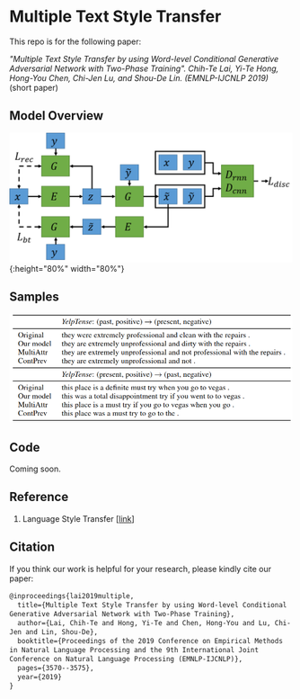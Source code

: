 # Multiple Text Style Transfer

This repo is for the following paper:  

<i> "Multiple Text Style Transfer by using Word-level Conditional Generative Adversarial Network with Two-Phase Training". Chih-Te Lai, Yi-Te Hong, Hong-You Chen, Chi-Jen Lu, and Shou-De Lin. (EMNLP-IJCNLP 2019) </i> (short paper)

## Model Overview

![Model framework](/figures/model.png){:height="80%" width="80%"}

## Samples

![Sample results](/figures/sample.png)

## Code

Coming soon.

## Reference

1. Language Style Transfer \[[link](https://github.com/shentianxiao/language-style-transfer)\]

## Citation

If you think our work is helpful for your research, please kindly cite our paper: 

<pre><code>@inproceedings{lai2019multiple,
  title={Multiple Text Style Transfer by using Word-level Conditional Generative Adversarial Network with Two-Phase Training},
  author={Lai, Chih-Te and Hong, Yi-Te and Chen, Hong-You and Lu, Chi-Jen and Lin, Shou-De},
  booktitle={Proceedings of the 2019 Conference on Empirical Methods in Natural Language Processing and the 9th International Joint Conference on Natural Language Processing (EMNLP-IJCNLP)},
  pages={3570--3575},
  year={2019}
}
</code></pre>
